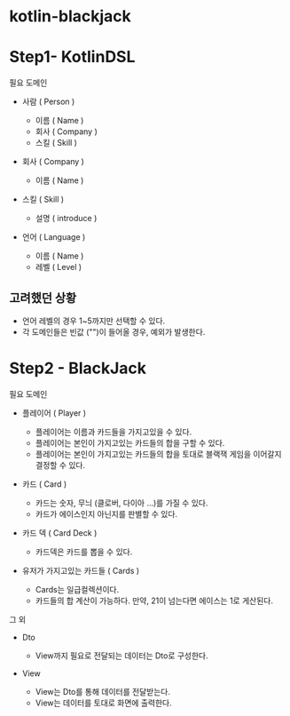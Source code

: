 # kotlin-blackjack

# Step1- KotlinDSL 
필요 도메인 
- 사람 ( Person )
  - 이름 ( Name )
  - 회사 ( Company )
  - 스킬 ( Skill )

- 회사 ( Company )
  - 이름 ( Name )

- 스킬 ( Skill )
  - 설명 ( introduce )

- 언어 ( Language )
    - 이름 ( Name )
    - 레벨 ( Level )

## 고려했던 상황 
- 언어 레벨의 경우 1~5까지만 선택할 수 있다. 
- 각 도메인들은 빈값 ("")이 들어올 경우, 예외가 발생한다.

# Step2 - BlackJack 
필요 도메인
- 플레이어 ( Player )
  - 플레이어는 이름과 카드들을 가지고있을 수 있다.
  - 플레이어는 본인이 가지고있는 카드들의 합을 구할 수 있다.
  - 플레이어는 본인이 가지고있는 카드들의 합을 토대로 블랙잭 게임을 이어갈지 결정할 수 있다.

- 카드 ( Card )
  - 카드는 숫자, 무늬 (클로버, 다이아 ...)를 가질 수 있다. 
  - 카드가 에이스인지 아닌지를 판별할 수 있다.

- 카드 덱 ( Card Deck )
  - 카드덱은 카드를 뽑을 수 있다. 

- 유저가 가지고있는 카드들 ( Cards )
  - Cards는 일급컬렉션이다.
  - 카드들의 합 계산이 가능하다. 만약, 21이 넘는다면 에이스는 1로 게산된다.

그 외
- Dto 
  - View까지 필요로 전달되는 데이터는 Dto로 구성한다.

- View
  - View는 Dto를 통해 데이터를 전달받는다.
  - View는 데이터를 토대로 화면에 출력한다.